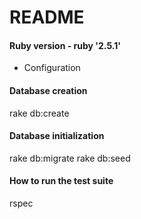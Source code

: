 # README

#### Ruby version - ruby '2.5.1'

* Configuration

#### Database creation
  rake db:create

#### Database initialization
  rake db:migrate
  rake db:seed

#### How to run the test suite
  rspec
